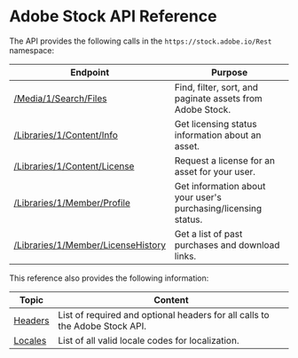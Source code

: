 # Adobe Stock API Reference

The API provides the following calls in the `https://stock.adobe.io/Rest` namespace:


| **Endpoint** | **Purpose** |
|----|----|
| [/Media/1/Search/Files](api/11-search-reference.md) | Find, filter, sort, and paginate assets from Adobe Stock. |
| [/Libraries/1/Content/Info](api/12-licensing-reference.md) | Get licensing status information about an asset. |
| [/Libraries/1/Content/License](api/12-licensing-reference.md) | Request a license for an asset for your user. |
| [/Libraries/1/Member/Profile](api/12-licensing-reference.md) | Get information about your user's purchasing/licensing status. |
| [/Libraries/1/Member/LicenseHistory](api/13-license-history.md) | Get a list of past purchases and download links. |

This reference also provides the following information:


| **Topic** | **Content** |
|----|----|
| [Headers](api/10-headers-for-api-calls.md) | List of required and optional headers for all calls to the Adobe Stock API. |
| [Locales](api/14-locale-codes.md) | List of all valid locale codes for localization. |


